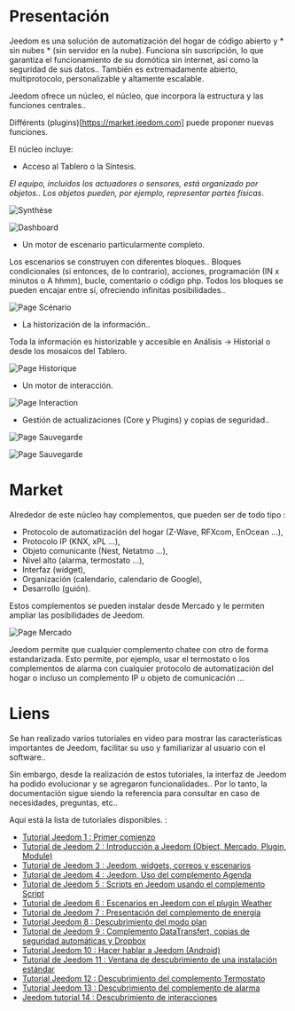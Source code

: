 Presentación 
===

Jeedom es una solución de automatización del hogar de código abierto y * sin nubes * (sin servidor en la nube). Funciona sin suscripción, lo que garantiza el funcionamiento de su domótica sin internet, así como la seguridad de sus datos.. También es extremadamente abierto, multiprotocolo, personalizable y altamente escalable.

Jeedom ofrece un núcleo, el núcleo, que incorpora la estructura y las funciones centrales..

Différents (plugins)[https://market.jeedom.com] puede proponer nuevas funciones.

El núcleo incluye:

- Acceso al Tablero o la Síntesis.

*El equipo, incluidos los actuadores o sensores, está organizado por objetos.. Los objetos pueden, por ejemplo, representar partes físicas*.

![Synthèse](images/doc-presentation-synthese.jpg)

![Dashboard](images/doc-presentation-dashboard.jpg)

- Un motor de escenario particularmente completo.

Los escenarios se construyen con diferentes bloques.. Bloques condicionales (si entonces, de lo contrario), acciones, programación (IN x minutos o A hhmm), bucle, comentario o código php. Todos los bloques se pueden encajar entre sí, ofreciendo infinitas posibilidades..

![Page Scénario](images/doc-presentation-scenario.jpg)

- La historización de la información..

Toda la información es historizable y accesible en Análisis → Historial o desde los mosaicos del Tablero.

![Page Historique](images/doc-presentation-historique.jpg)

- Un motor de interacción.

![Page Interaction](images/doc-presentation-interaction.jpg)

- Gestión de actualizaciones (Core y Plugins) y copias de seguridad..

![Page Sauvegarde](images/doc-presentation-update.jpg)

![Page Sauvegarde](images/doc-presentation-sauvegarde.jpg)


Market
===

Alrededor de este núcleo hay complementos, que pueden ser de todo tipo :

-   Protocolo de automatización del hogar (Z-Wave, RFXcom, EnOcean ...),
-   Protocolo IP (KNX, xPL ...),
-   Objeto comunicante (Nest, Netatmo ...),
-   Nivel alto (alarma, termostato ...),
-   Interfaz (widget),
-   Organización (calendario, calendario de Google),
-   Desarrollo (guión).

Estos complementos se pueden instalar desde Mercado y le permiten ampliar las posibilidades de Jeedom.

![Page Mercado](images/doc-presentation-market.jpg)

Jeedom permite que cualquier complemento chatee con otro de forma estandarizada. Esto permite, por ejemplo, usar el termostato o los complementos de alarma con cualquier protocolo de automatización del hogar o incluso un complemento IP u objeto de comunicación ...



Liens
===

Se han realizado varios tutoriales en video para mostrar las características importantes de Jeedom, facilitar su uso y familiarizar al usuario con el software..

Sin embargo, desde la realización de estos tutoriales, la interfaz de Jeedom ha podido evolucionar y se agregaron funcionalidades.. Por lo tanto, la documentación sigue siendo la referencia para consultar en caso de necesidades, preguntas, etc..

Aquí está la lista de tutoriales disponibles. :

-   [Tutorial Jeedom 1 : Primer comienzo](https://www.youtube.com/watch?v=UTECRBGEUtI)
-   [Tutorial de Jeedom 2 : Introducción a Jeedom (Object, Mercado, Plugin, Module)](https://www.youtube.com/watch?v=2LU1neNvbus)
-   [Tutorial de Jeedom 3 : Jeedom, widgets, correos y escenarios](https://www.youtube.com/watch?v=OJn33XbpiH8)
-   [Tutorial de Jeedom 4 : Jeedom, Uso del complemento Agenda](https://www.youtube.com/watch?v=EBuvIabg3Cc)
-   [Tutorial de Jeedom 5 : Scripts en Jeedom usando el complemento Script](https://www.youtube.com/watch?v=FRbQILAogX0)
-   [Tutorial de Jeedom 6 : Escenarios en Jeedom con el plugin Weather](https://www.youtube.com/watch?v=w0ErP3wyEoA)
-   [Tutorial de Jeedom 7 : Presentación del complemento de energía](https://www.youtube.com/watch?v=DZfA_DxqbNs)
-   [Tutorial Jeedom 8 : Descubrimiento del modo plan](https://www.youtube.com/watch?v=2IkXF6CBCAE)
-   [Tutorial de Jeedom 9 : Complemento DataTransfert, copias de seguridad automáticas y Dropbox](https://www.youtube.com/watch?v=wLOfJygFc8k)
-   [Tutorial Jeedom 10 : Hacer hablar a Jeedom (Android)](https://www.youtube.com/watch?v=3Pc3VJFWHo4)
-   [Tutorial de Jeedom 11 : Ventana de descubrimiento de una instalación estándar](https://www.youtube.com/watch?v=hW1d1FvkmSs)
-   [Tutorial Jeedom 12 : Descubrimiento del complemento Termostato](https://www.youtube.com/watch?v=T21gqp1SQK0)
-   [Tutorial Jeedom 13 : Descubrimiento del complemento de alarma](https://www.youtube.com/watch?v=JjnWeU614gc)
-   [Jeedom tutorial 14 : Descubrimiento de interacciones](https://www.youtube.com/watch?v=Z8SHo_Xwk0Q)
